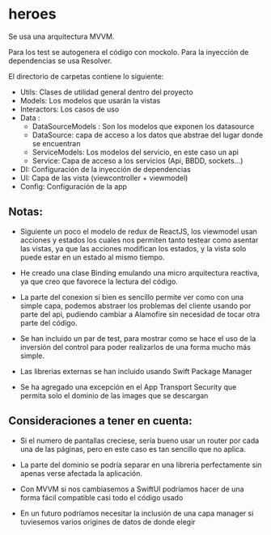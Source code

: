 # heroes

Se usa una arquitectura MVVM. 

Para los test se autogenera el código con mockolo.
Para la inyección de dependencias se usa Resolver.


El directorio de carpetas contiene lo siguiente: 

 - Utils: Clases de utilidad general dentro del proyecto
 - Models: Los modelos que usarán la vistas
 - Interactors: Los casos de uso
 - Data :
    - DataSourceModels : Son los modelos que exponen los datasource
    - DataSource: capa de acceso a los datos que abstrae del lugar donde se encuentran
    - ServiceModels: Los modelos del servicio, en este caso un api
    - Service: Capa de acceso a los servicios (Api, BBDD, sockets...)
- DI: Configuración de la inyección de dependencias
- UI: Capa de las vista (viewcontroller + viewmodel)
- Config: Configuración de la app


## Notas: 

- Siguiente un poco el modelo de redux de ReactJS, los viewmodel usan acciones y estados los cuales nos permiten tanto testear como asentar las vistas, ya que las acciones modifican los estados, y la vista solo puede estar en un estado al mismo tiempo.

- He creado una clase Binding emulando una micro arquitectura reactiva, ya que creo que favorece la lectura del código.

- La parte del conexion si bien es sencillo permite ver como con una simple capa, podemos abstraer los problemas del cliente usando por parte del api, pudiendo cambiar a Alamofire sin necesidad de tocar otra parte del código.

- Se han incluido un par de test, para mostrar como se hace el uso de la inversión del control para poder realizarlos de una forma mucho más simple.

- Las librerias externas se han incluido usando Swift Package Manager

- Se ha agregado una excepción en el App Transport Security que permita solo el dominio de las images que se descargan


## Consideraciones a tener en cuenta: 

 - Si el numero de pantallas creciese, sería bueno usar un router por cada una de las páginas, pero en este caso es tan sencillo que no aplica. 
 
 - La parte del dominio se podría separar en una libreria perfectamente sin apenas verse afectada la aplicación. 
 
 - Con MVVM si nos cambiasemos a SwiftUI podríamos hacer de una forma fácil compatible casi todo el código usado
 
 - En un futuro podríamos necesitar la inclusión de una capa manager si tuviesemos varios origines de datos de donde elegir
